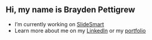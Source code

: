 ## Hi, my name is Brayden Pettigrew

- I’m currently working on <a href="https://www.slidesmartai.com/">SlideSmart</a>
- Learn more about me on my <a href="https://www.linkedin.com/in/braypett/">LinkedIn</a> or my <a href="https://brayden.pettigrew.org/">portfolio</a>

